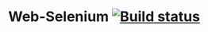 # Web-Selenium [![Build status](https://ci.appveyor.com/api/projects/status/epc8lm4ij2rdxdgv?svg=true)](https://ci.appveyor.com/project/Maksim7777777/web-selenium)
